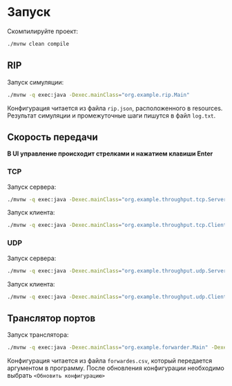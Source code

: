 # Запуск
Скомпилируйте проект:
```bash
./mvnw clean compile
```

## RIP
Запуск симуляции:
```bash
./mvnw -q exec:java -Dexec.mainClass="org.example.rip.Main"
```

Конфигурация читается из файла `rip.json`, расположенного в resources. Результат симуляции и промежуточные шаги пишутся в файл `log.txt`.


## Скорость передачи
__В UI управление происходит стрелками и нажатием клавиши Enter__

### TCP
Запуск сервера:
```bash
./mvnw -q exec:java -Dexec.mainClass="org.example.throughput.tcp.Server"
```

Запуск клиента:
```bash
./mvnw -q exec:java -Dexec.mainClass="org.example.throughput.tcp.Client"
```

### UDP
Запуск сервера:
```bash
./mvnw -q exec:java -Dexec.mainClass="org.example.throughput.udp.Server"
```

Запуск клиента:
```bash
./mvnw -q exec:java -Dexec.mainClass="org.example.throughput.udp.Client"
```

## Транслятор портов
Запуск транслятора:
```bash
./mvnw -q exec:java -Dexec.mainClass="org.example.forwarder.Main" -Dexec.args="forwardes.csv"
```

Конфигурация читается из файла `forwardes.csv`, который передается аргументом в программу. После обновления конфигурации необходимо выбрать `<Обновить конфигурацию>`
